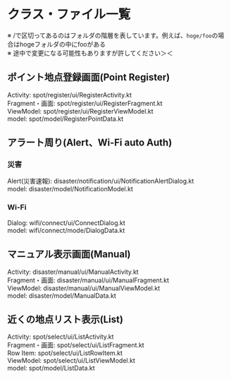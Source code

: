 # クラス・ファイル一覧

※ /で区切ってあるのはフォルダの階層を表しています。例えば、`hoge/foo`の場合はhogeフォルダの中にfooがある  
※ 途中で変更になる可能性もありますが許してください＞＜

## ポイント地点登録画面(Point Register)  
Activity: spot/register/ui/RegisterActivity.kt  
Fragment・画面: spot/register/ui/RegisterFragment.kt  
ViewModel: spot/register/ui/RegisterViewModel.kt  
model: spot/model/RegisterPointData.kt  

## アラート周り(Alert、Wi-Fi auto Auth)  
### 災害
Alert(災害速報): disaster/notification/ui/NotificationAlertDialog.kt  
model: disaster/model/NotificationModel.kt  
### Wi-Fi
Dialog: wifi/connect/ui/ConnectDialog.kt  
model: wifi/connect/mode/DialogData.kt  

## マニュアル表示画面(Manual)　　
Activity: disaster/manual/ui/ManualActivity.kt  
Fragment・画面: disaster/manual/ui/ManualFragment.kt  
ViewModel: disaster/manual/ui/ManualViewModel.kt  
model: disaster/model/ManualData.kt  

## 近くの地点リスト表示(List)  
Activity: spot/select/ui/ListActivity.kt  
Fragment・画面: spot/select/ui/ListFragment.kt  
Row Item: spot/select/ui/ListRowItem.kt  
ViewModel: spot/select/ui/ListViewModel.kt  
model: spot/model/ListData.kt  
